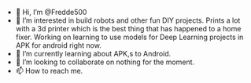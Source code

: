 - 👋 Hi, I’m @Fredde500
- 👀 I’m interested in build robots and other fun DIY projects. 
      Prints a lot with a 3d printer which is the best thing that has happened to a home fixer. 
      Working on learning to use models for Deep Learning projects in APK for android right now.
- 🌱 I’m currently learning about APK,s to Android.
- 💞️ I’m looking to collaborate on nothing for the moment.
- 📫 How to reach me.

<!---
Fredde500/Fredde500 is a ✨ special ✨ repository because its `README.md` (this file) appears on your GitHub profile.
You can click the Preview link to take a look at your changes.
--->
